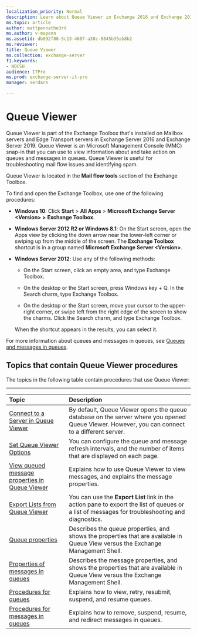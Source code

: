 ```yaml
---
localization_priority: Normal
description: Learn about Queue Viewer in Exchange 2016 and Exchange 2019.
ms.topic: article
author: mattpennathe3rd
ms.author: v-mapenn
ms.assetid: db892f88-5c13-4607-a38c-8845b35ab8b2
ms.reviewer:
title: Queue Viewer
ms.collection: exchange-server
f1.keywords:
- NOCSH
audience: ITPro
ms.prod: exchange-server-it-pro
manager: serdars

---
```


# Queue Viewer

Queue Viewer is part of the Exchange Toolbox that's installed on Mailbox servers and Edge Transport servers in Exchange Server 2016 and Exchange Server 2019. Queue Viewer is an Microsoft Management Console (MMC) snap-in that you can use to view information about and take action on queues and messages in queues. Queue Viewer is useful for troubleshooting mail flow issues and identifying spam.

Queue Viewer is located in the **Mail flow tools** section of the Exchange Toolbox.

To find and open the Exchange Toolbox, use one of the following procedures:

- **Windows 10**: Click **Start** \> **All Apps** \> **Microsoft Exchange Server \<Version\> \>** **Exchange Toolbox**.

- **Windows Server 2012 R2 or Windows 8.1**: On the Start screen, open the Apps view by clicking the down arrow near the lower-left corner or swiping up from the middle of the screen. The **Exchange Toolbox** shortcut is in a group named **Microsoft Exchange Server \<Version\>**.

- **Windows Server 2012**: Use any of the following methods:

    - On the Start screen, click an empty area, and type Exchange Toolbox.

    - On the desktop or the Start screen, press Windows key + Q. In the Search charm, type Exchange Toolbox.

    - On the desktop or the Start screen, move your cursor to the upper-right corner, or swipe left from the right edge of the screen to show the charms. Click the Search charm, and type Exchange Toolbox.

    When the shortcut appears in the results, you can select it.

For more information about queues and messages in queues, see [Queues and messages in queues](queues.md).

## Topics that contain Queue Viewer procedures

The topics in the following table contain procedures that use Queue Viewer:

****

|**Topic**|**Description**|
|:-----|:-----|
|[Connect to a Server in Queue Viewer](https://docs.microsoft.com/exchange/connect-to-a-server-in-queue-viewer-exchange-2013-help)|By default, Queue Viewer opens the queue database on the server where you opened Queue Viewer. However, you can connect to a different server.|
|[Set Queue Viewer Options](https://technet.microsoft.com/library/03a9134c-0714-4c13-b286-92bccc7ec05e.aspx)|You can configure the queue and message refresh intervals, and the number of items that are displayed on each page.|
|[View queued message properties in Queue Viewer](queued-message-properties.md)|Explains how to use Queue Viewer to view messages, and explains the message properties.|
|[Export Lists from Queue Viewer](https://docs.microsoft.com/exchange/export-lists-from-queue-viewer-exchange-2013-help)|You can use the **Export List** link in the action pane to export the list of queues or a list of messages for troubleshooting and diagnostics.|
|[Queue properties](queue-properties.md)|Describes the queue properties, and shows the properties that are available in Queue View versus the Exchange Management Shell.|
|[Properties of messages in queues](message-properties.md)|Describes the message properties, and shows the properties that are available in Queue View versus the Exchange Management Shell.|
|[Procedures for queues](queue-procedures.md)|Explains how to view, retry, resubmit, suspend, and resume queues.|
|[Procedures for messages in queues](message-procedures.md)|Explains how to remove, suspend, resume, and redirect messages in queues.|
